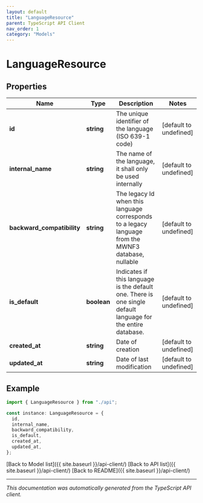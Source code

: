```yaml
---
layout: default
title: "LanguageResource"
parent: TypeScript API Client
nav_order: 1
category: "Models"
---
```


# LanguageResource

## Properties

| Name                       | Type        | Description                                                                                                  | Notes                  |
| -------------------------- | ----------- | ------------------------------------------------------------------------------------------------------------ | ---------------------- |
| **id**                     | **string**  | The unique identifier of the language (ISO 639-1 code)                                                       | [default to undefined] |
| **internal_name**          | **string**  | The name of the language, it shall only be used internally                                                   | [default to undefined] |
| **backward_compatibility** | **string**  | The legacy Id when this language corresponds to a legacy language from the MWNF3 database, nullable          | [default to undefined] |
| **is_default**             | **boolean** | Indicates if this language is the default one. There is one single default language for the entire database. | [default to undefined] |
| **created_at**             | **string**  | Date of creation                                                                                             | [default to undefined] |
| **updated_at**             | **string**  | Date of last modification                                                                                    | [default to undefined] |

## Example

```typescript
import { LanguageResource } from "./api";

const instance: LanguageResource = {
  id,
  internal_name,
  backward_compatibility,
  is_default,
  created_at,
  updated_at,
};
```

[Back to Model list]({{ site.baseurl }}/api-client/) [Back to API list]({{ site.baseurl }}/api-client/) [Back to README]({{ site.baseurl }}/api-client/)

---

_This documentation was automatically generated from the TypeScript API client._
